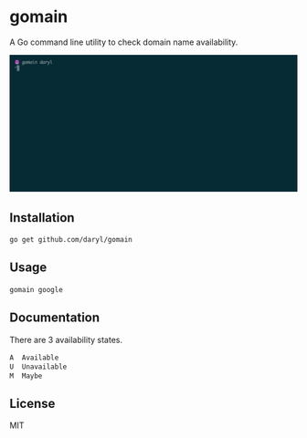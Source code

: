 # gomain

A Go command line utility to check domain name availability.

![](./example.gif)

## Installation

    go get github.com/daryl/gomain

## Usage

    gomain google

## Documentation

There are 3 availability states.

```
A  Available
U  Unavailable
M  Maybe
```

## License

MIT
